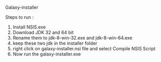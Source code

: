  Galaxy-installer
 
 Steps to run :
 
 1. Install NSIS.exe
 2. Download JDK 32 and 64 bit
 3. Rename them to jdk-8-win-32.exe and jdk-8-win-64.exe
 4. keep these two jdk in the installer folder
 5. right click on galaxy-installer.nsi file and select Compile NSIS Script
 6. Now run the galaxy-installer.exe

